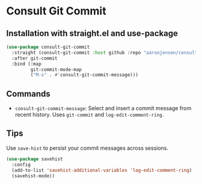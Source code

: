 # Consult Git Commit

## Installation with straight.el and use-package

```el
(use-package consult-git-commit
  :straight (consult-git-commit :host github :repo "aaronjensen/consult-git-commit")
  :after git-commit
  :bind (:map
         git-commit-mode-map
         ("M-s" . #'consult-git-commit-message)))
```

## Commands

- `consult-git-commit-message`: Select and insert a commit message from recent
  history. Uses `git-commit` and `log-edit-comment-ring`.

## Tips

Use `save-hist` to persist your commit messages across sessions.

```el
(use-package savehist
  :config
  (add-to-list 'savehist-additional-variables 'log-edit-comment-ring)
  (savehist-mode))
```


